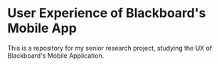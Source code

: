 # User Experience of Blackboard's Mobile App

This is a repository for my senior research project, studying the UX of Blackboard's Mobile Application.